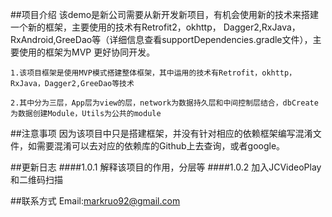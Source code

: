 
##项目介绍
    该demo是新公司需要从新开发新项目，有机会使用新的技术来搭建一个新的框架，主要使用的技术有Retrofit2，okhttp，
    Dagger2,RxJava，RxAndroid,GreeDao等（详细信息查看supportDependencies.gradle文件），主要使用的框架为MVP
    更好协同开发。

    1.该项目框架是使用MVP模式搭建整体框架，其中运用的技术有Retrofit，okhttp，RxJava，Dagger2,GreeDao等技术

    2.其中分为三层，App层为view的层，network为数据持久层和中间控制层结合，dbCreate为数据创建Module，Utils为公共的module

##注意事项
    因为该项目中只是搭建框架，并没有针对相应的依赖框架编写混淆文件，如需要混淆可以去对应的依赖库的Github上去查询，或者google。

##更新日志
####1.0.1
        解释该项目的作用，分层等
####1.0.2
        加入JCVideoPlay和二维码扫描

##联系方式
    Email:markruo92@gmail.com  



